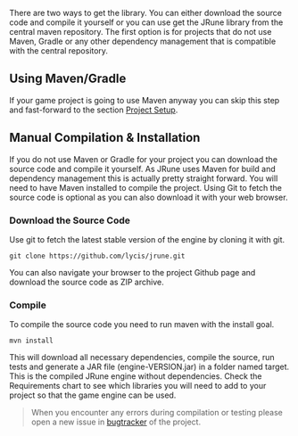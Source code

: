 There are two ways to get the library. You can either download the source code
and compile it yourself or you can use get the JRune library from the central
maven repository. The first option is for projects that do not use Maven, Gradle
or any other dependency management that is compatible with the central repository.

## Using Maven/Gradle
If your game project is going to use Maven anyway you can skip this step and
fast-forward to the section [Project Setup](Project_Setup.html).

## Manual Compilation & Installation
If you do not use Maven or Gradle for your project you can download the source
code and compile it yourself. As JRune uses Maven for build and dependency
management this is actually pretty straight forward. You will need to have Maven
installed to compile the project. Using Git to fetch the source code is optional
as you can also download it with your web browser.

### Download the Source Code
Use git to fetch the latest stable version of the engine by cloning it with git.

```
git clone https://github.com/lycis/jrune.git
```

You can also navigate your browser to the project Github page and download
the source code as ZIP archive.

### Compile
To compile the source code you need to run maven with the install goal.

```
mvn install
```

This will download all necessary dependencies, compile the source, run tests and
generate a JAR file (engine-VERSION.jar) in a folder named target. This is the
compiled JRune engine without dependencies. Check the Requirements chart to see
which libraries you will need to add to your project so that the game engine can
be used.

> When you encounter any errors during compilation or testing please open a new
> issue in [bugtracker](https://github.com/lycis/jrune/issues) of the project.